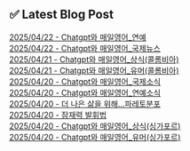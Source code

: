 
## ✅ Latest Blog Post
 
[2025/04/22 - Chatgpt와 매일영어_연예](https://3hongstore.tistory.com/215) <br/>
[2025/04/22 - Chatgpt와 매일영어_국제뉴스](https://3hongstore.tistory.com/214) <br/>
[2025/04/21 - Chatgpt와 매일영어_상식(콜롬비아)](https://3hongstore.tistory.com/213) <br/>
[2025/04/21 - Chatgpt와 매일영어_유머(콜롬비아)](https://3hongstore.tistory.com/212) <br/>
[2025/04/20 - Chatgpt와 매일영어_국제소식](https://3hongstore.tistory.com/211) <br/>
[2025/04/20 - Chatgpt와 매일영어_연예소식](https://3hongstore.tistory.com/210) <br/>
[2025/04/20 - 더 나은 삶을 위해...파레토분포](https://3hongstore.tistory.com/209) <br/>
[2025/04/20 - 잠재력 발휘법](https://3hongstore.tistory.com/208) <br/>
[2025/04/20 - Chatgpt와 매일영어_상식(싱가포르)](https://3hongstore.tistory.com/207) <br/>
[2025/04/20 - Chatgpt와 매일영어_유머(싱가포르)](https://3hongstore.tistory.com/206) <br/>
